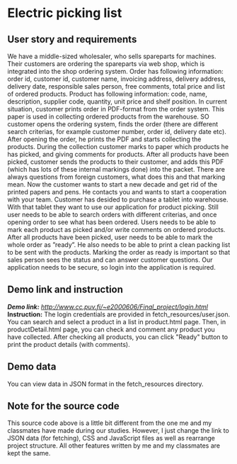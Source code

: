 # Electric picking list
## User story and requirements
We have a middle-sized wholesaler, who sells spareparts for machines.
Their customers are ordering the spareparts via web shop, which is integrated into the shop ordering system.
Order has following information: order id, customer id, customer name, invoicing address, delivery address, delivery date, responsible sales person, free comments, total price and list of ordered products.
Product has following information: code, name, description, supplier code, quantity, unit price and shelf position.
In current situation, customer prints order in PDF-format from the order system. This paper is used in collecting ordered products from the warehouse.
SO customer opens the ordering system, finds the order (there are different search criterias, for example customer number, order id, delivery date etc). After opening the order, he prints the PDF and starts collecting the products.
During the collection customer marks to paper which products he has picked, and giving comments for products.
After all products have been picked, customer sends the products to their customer, and adds this PDF (which has lots of these internal markings done) into the packet. There are always questions from foreign customers, what does this and that marking mean.
Now the customer wants to start a new decade and get rid of the printed papers and pens. He contacts you and wants to start a cooperation with your team.
Customer has desided to purchase a tablet into warehouse. With that tablet they want to use our application for product picking. Still user needs to be able to search orders with different criterias, and once opening order to see what has been ordered. Users needs to be able to mark each product as picked and/or write comments on ordered products.
After all products have been picked, user needs to be able to mark the whole order as ”ready”. He also needs to be able to print a clean packing list to be sent with the products. Marking the order as ready is important so that sales person sees the status and can answer customer questions.
Our application needs to be secure, so login into the application is required.
## Demo link and instruction
_**Demo link:** http://www.cc.puv.fi/~e2000606/Final_project/login.html_
**Instruction:** The login credentials are provided in fetch_resources/user.json. You can search and select a product in a list in product.html page. Then, in productDetail.html page, you can check and comment any product you have collected. After checking all products, you can click "Ready" button to print the product details (with comments).
## Demo data
You can view data in JSON format in the fetch_resources directory.
## Note for the source code
This source code above is a little bit different from the one me and my classmates have made during our studies. However, I just change the link to JSON data (for fetching), CSS and JavaScript files as well as rearrange project structure. All other features written by me and my classmates are kept the same.
